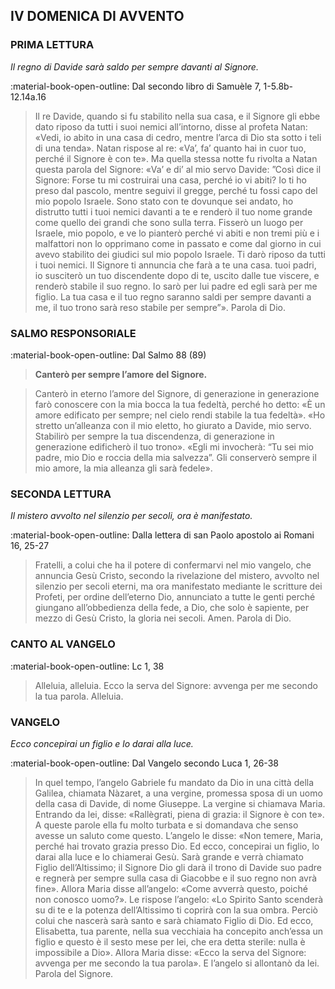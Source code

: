 ## IV DOMENICA DI AVVENTO
> 
### PRIMA LETTURA
*Il regno di Davide sarà saldo per sempre davanti al Signore.*

:material-book-open-outline: Dal secondo libro di Samuèle
7, 1-5.8b-12.14a.16

> Il re Davide, quando si fu stabilito nella sua casa, e il Signore gli ebbe dato riposo da tutti i suoi nemici all’intorno, disse al profeta Natan: «Vedi, io abito in una casa di cedro, mentre l’arca di Dio sta sotto i teli di una tenda». Natan rispose al re: «Va’, fa’ quanto hai in cuor tuo, perché il Signore è con te». Ma quella stessa notte fu rivolta a Natan questa parola del Signore: «Va’ e di’ al mio servo Davide: ”Così dice il Signore: Forse tu mi costruirai una casa, perché io vi abiti? Io ti ho preso dal pascolo, mentre seguivi il gregge, perché tu fossi capo del mio popolo Israele. Sono stato con te dovunque sei andato, ho distrutto tutti i tuoi nemici davanti a te e renderò il tuo nome grande come quello dei grandi che sono sulla terra. Fisserò un luogo per Israele, mio popolo, e ve lo pianterò perché vi abiti e non tremi più e i malfattori non lo opprimano come in passato e come dal giorno in cui avevo stabilito dei giudici sul mio popolo Israele. Ti darò riposo da tutti i tuoi nemici. Il Signore ti annuncia che farà a te una casa. tuoi padri, io susciterò un tuo discendente dopo di te, uscito dalle tue viscere, e renderò stabile il suo regno. Io sarò per lui padre ed egli sarà per me figlio. La tua casa e il tuo regno saranno saldi per sempre davanti a me, il tuo trono sarà reso stabile per sempre”». Parola di Dio.
> 
### SALMO RESPONSORIALE
:material-book-open-outline: Dal Salmo 88 (89)

>**Canterò per sempre l’amore del Signore.**

> Canterò in eterno l’amore del Signore,
> di generazione in generazione
> farò conoscere con la mia bocca la tua fedeltà,
> perché ho detto: «È un amore edificato per sempre;
> nel cielo rendi stabile la tua fedeltà».
> «Ho stretto un’alleanza con il mio eletto,
> ho giurato a Davide, mio servo.
> Stabilirò per sempre la tua discendenza,
> di generazione in generazione edificherò il tuo trono».
> «Egli mi invocherà: “Tu sei mio padre,
> mio Dio e roccia della mia salvezza”.
> Gli conserverò sempre il mio amore,
> la mia alleanza gli sarà fedele».
> 
### SECONDA LETTURA
*Il mistero avvolto nel silenzio per secoli, ora è manifestato.*

:material-book-open-outline: Dalla lettera di san Paolo apostolo ai Romani
16, 25-27

> Fratelli, a colui che ha il potere di confermarvi nel mio vangelo, che annuncia Gesù Cristo, secondo la rivelazione del mistero, avvolto nel silenzio per secoli eterni, ma ora manifestato mediante le scritture dei Profeti, per ordine dell’eterno Dio, annunciato a tutte le genti perché giungano all’obbedienza della fede, a Dio, che solo è sapiente, per mezzo di Gesù Cristo, la gloria nei secoli. Amen. Parola di Dio.
> 
### CANTO AL VANGELO
:material-book-open-outline: Lc 1, 38

> Alleluia, alleluia.
> Ecco la serva del Signore:
> avvenga per me secondo la tua parola.
> Alleluia.
> 
### VANGELO
*Ecco concepirai un figlio e lo darai alla luce.*

:material-book-open-outline: Dal Vangelo secondo Luca
1, 26-38

> In quel tempo, l’angelo Gabriele fu mandato da Dio in una città della Galilea, chiamata Nàzaret, a una vergine, promessa sposa di un uomo della casa di Davide, di nome Giuseppe. La vergine si chiamava Maria. Entrando da lei, disse: «Rallègrati, piena di grazia: il Signore è con te». A queste parole ella fu molto turbata e si domandava che senso avesse un saluto come questo. L’angelo le disse: «Non temere, Maria, perché hai trovato grazia presso Dio. Ed ecco, concepirai un figlio, lo darai alla luce e lo chiamerai Gesù. Sarà grande e verrà chiamato Figlio dell’Altissimo; il Signore Dio gli darà il trono di Davide suo padre e regnerà per sempre sulla casa di Giacobbe e il suo regno non avrà fine». Allora Maria disse all’angelo: «Come avverrà questo, poiché non conosco uomo?». Le rispose l’angelo: «Lo Spirito Santo scenderà su di te e la potenza dell’Altissimo ti coprirà con la sua ombra. Perciò colui che nascerà sarà santo e sarà chiamato Figlio di Dio. Ed ecco, Elisabetta, tua parente, nella sua vecchiaia ha concepito anch’essa un figlio e questo è il sesto mese per lei, che era detta sterile: nulla è impossibile a Dio». Allora Maria disse: «Ecco la serva del Signore: avvenga per me secondo la tua parola». E l’angelo si allontanò da lei. Parola del Signore.